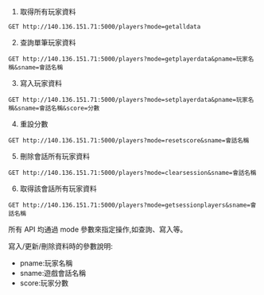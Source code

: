 1. 取得所有玩家資料

```
GET http://140.136.151.71:5000/players?mode=getalldata
```

2. 查詢單筆玩家資料 

```
GET http://140.136.151.71:5000/players?mode=getplayerdata&pname=玩家名稱&sname=會話名稱
```

3. 寫入玩家資料

```
GET http://140.136.151.71:5000/players?mode=setplayerdata&pname=玩家名稱&sname=會話名稱&score=分數
```

4. 重設分數

```
GET http://140.136.151.71:5000/players?mode=resetscore&sname=會話名稱 
```

5. 刪除會話所有玩家資料

```
GET http://140.136.151.71:5000/players?mode=clearsession&sname=會話名稱
```
6. 取得該會話所有玩家資料

```
GET http://140.136.151.71:5000/players?mode=getsessionplayers&sname=會話名稱
```
所有 API 均通過 mode 參數來指定操作,如查詢、寫入等。

寫入/更新/刪除資料時的參數說明:

- pname:玩家名稱
- sname:遊戲會話名稱 
- score:玩家分數